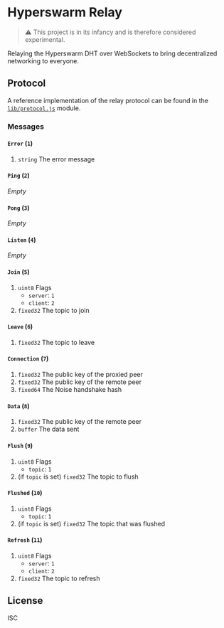 # Hyperswarm Relay

> :warning: This project is in its infancy and is therefore considered experimental.

Relaying the Hyperswarm DHT over WebSockets to bring decentralized networking to everyone.

## Protocol

A reference implementation of the relay protocol can be found in the [`lib/protocol.js`](lib/protocol.js) module.

### Messages

#### `Error` (`1`)

1.  `string` The error message

#### `Ping` (`2`)

_Empty_

#### `Pong` (`3`)

_Empty_

#### `Listen` (`4`)

_Empty_

#### `Join` (`5`)

1.  `uint8` Flags
    - `server`: `1`
    - `client`: `2`
2.  `fixed32` The topic to join

#### `Leave` (`6`)

1.  `fixed32` The topic to leave

#### `Connection` (`7`)

1.  `fixed32` The public key of the proxied peer
1.  `fixed32` The public key of the remote peer
1.  `fixed64` The Noise handshake hash

#### `Data` (`8`)

1.  `fixed32` The public key of the remote peer
2.  `buffer` The data sent

#### `Flush` (`9`)

1.  `uint8` Flags
    - `topic`: `1`
2.  (if `topic` is set) `fixed32` The topic to flush

#### `Flushed` (`10`)

1.  `uint8` Flags
    - `topic`: `1`
2.  (if `topic` is set) `fixed32` The topic that was flushed

#### `Refresh` (`11`)

1.  `uint8` Flags
    - `server`: `1`
    - `client`: `2`
2.  `fixed32` The topic to refresh

## License

ISC
